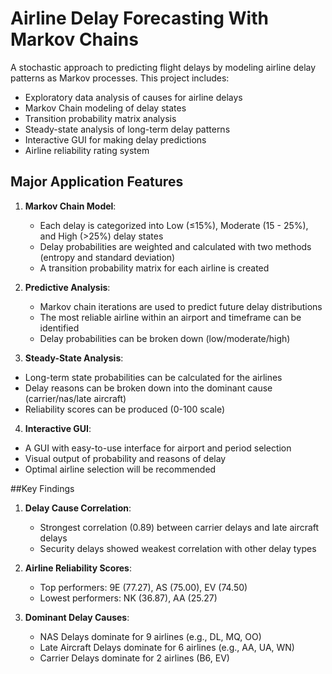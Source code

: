 # Airline Delay Forecasting With Markov Chains

A stochastic approach to predicting flight delays by modeling airline delay patterns as Markov processes. This project includes:
- Exploratory data analysis of causes for airline delays
- Markov Chain modeling of delay states
- Transition probability matrix analysis
- Steady-state analysis of long-term delay patterns
- Interactive GUI for making delay predictions
- Airline reliability rating system

## Major Application Features 

1. **Markov Chain Model**:
   - Each delay is categorized into Low (≤15%), Moderate (15 - 25%), and High (>25%) delay states
   - Delay probabilities are weighted and calculated with two methods (entropy and standard deviation)
   - A transition probability matrix for each airline is created

2. **Predictive Analysis**:
   - Markov chain iterations are used to predict future delay distributions
   - The most reliable airline within an airport and timeframe can be identified
   - Delay probabilities can be broken down (low/moderate/high) 

 3. **Steady-State Analysis**:
   - Long-term state probabilities can be calculated for the airlines
   - Delay reasons can be broken down into the dominant cause (carrier/nas/late aircraft)
   - Reliability scores can be produced (0-100 scale) 

 4. **Interactive GUI**:
   - A GUI with easy-to-use interface for airport and period selection
   - Visual output of probability and reasons of delay
   - Optimal airline selection will be recommended

##Key Findings

1. **Delay Cause Correlation**:
   - Strongest correlation (0.89) between carrier delays and late aircraft delays
   - Security delays showed weakest correlation with other delay types

2. **Airline Reliability Scores**:
   - Top performers: 9E (77.27), AS (75.00), EV (74.50)
   - Lowest performers: NK (36.87), AA (25.27)

3. **Dominant Delay Causes**:
   - NAS Delays dominate for 9 airlines (e.g., DL, MQ, OO)
   - Late Aircraft Delays dominate for 6 airlines (e.g., AA, UA, WN)
   - Carrier Delays dominate for 2 airlines (B6, EV)

